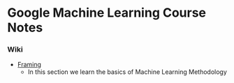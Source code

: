 # Google Machine Learning Course Notes

### Wiki

* [Framing](https://github.com/AntonioErdeljac/Google-Machine-Learning-Course-Notes/wiki/Framing)
    * In this section we learn the basics of Machine Learning Methodology
